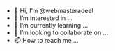 - 👋 Hi, I’m @webmasteradeel
- 👀 I’m interested in ...
- 🌱 I’m currently learning ...
- 💞️ I’m looking to collaborate on ...
- 📫 How to reach me ...

<!---
webmasteradeel/webmasteradeel is a ✨ special ✨ repository because its `README.md` (this file) appears on your GitHub profile.
You can click the Preview link to take a look at your changes.
--->
